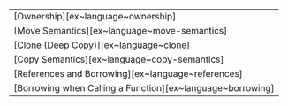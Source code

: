 ||
|--------|
| [Ownership][ex~language~ownership] |
| [Move Semantics][ex~language~move-semantics] |
| [Clone (Deep Copy)][ex~language~clone] |
| [Copy Semantics][ex~language~copy-semantics] |
| [References and Borrowing][ex~language~references] |
| [Borrowing when Calling a Function][ex~language~borrowing] |
